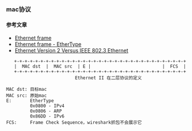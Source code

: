 ### mac协议

#### 参考文章
* [Ethernet frame](https://en.wikipedia.org/wiki/Ethernet_frame)
* [Ethernet frame - EtherType](https://en.wikipedia.org/wiki/EtherType#Values)
* [Ethernet Version 2 Versus IEEE 802.3 Ethernet](https://www.ibm.com/support/pages/ethernet-version-2-versus-ieee-8023-ethernet)

```
   +-+-+-+-+-+-+-+-+-+-+-+-+-+-+-+-+-+-+-+-+-+-+-+-+-+-+-+-+-+-+-+-+
   |  MAC dst  |  MAC src  | E |                           |  FCS  |
   +-+-+-+-+-+-+-+-+-+-+-+-+-+-+-+-+-+-+-+-+-+-+-+-+-+-+-+-+-+-+-+-+
                          Ethernet II 在二层协议的定义

MAC dst: 目标mac
MAC src: 原始mac
E:       EtherType
         0x0800 - IPv4
         0x0806 - ARP
         0x86DD - IPv6
FCS:     Frame Check Sequence，wireshark抓包不会展示它
```




